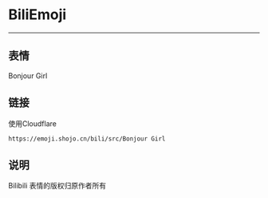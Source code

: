 # BiliEmoji
---
## 表情
Bonjour Girl
## 链接
使用Cloudflare
```
https://emoji.shojo.cn/bili/src/Bonjour Girl
```
## 说明
Bilibili 表情的版权归原作者所有
